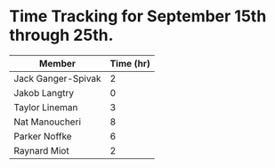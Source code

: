 # Time Tracking for September 15th through 25th.

| Member             | Time (hr) |
|--------------------|-----------|
| Jack Ganger-Spivak | 2         |
| Jakob Langtry      | 0         |
| Taylor Lineman     | 3         |
| Nat Manoucheri     | 8         |
| Parker Noffke      | 6         |
| Raynard Miot       | 2         |
